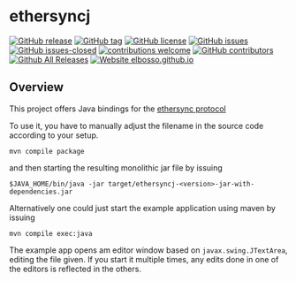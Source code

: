 # ethersyncj

<!---
[![start with why](https://img.shields.io/badge/start%20with-why%3F-brightgreen.svg?style=flat)](http://www.ted.com/talks/simon_sinek_how_great_leaders_inspire_action)
--->
[![GitHub release](https://img.shields.io/github/release/elbosso/ethersyncj/all.svg?maxAge=1)](https://GitHub.com/elbosso/ethersyncj/releases/)
[![GitHub tag](https://img.shields.io/github/tag/elbosso/ethersyncj.svg)](https://GitHub.com/elbosso/ethersyncj/tags/)
[![GitHub license](https://img.shields.io/github/license/elbosso/ethersyncj.svg)](https://github.com/elbosso/ethersyncj/blob/master/LICENSE)
[![GitHub issues](https://img.shields.io/github/issues/elbosso/ethersyncj.svg)](https://GitHub.com/elbosso/ethersyncj/issues/)
[![GitHub issues-closed](https://img.shields.io/github/issues-closed/elbosso/ethersyncj.svg)](https://GitHub.com/elbosso/ethersyncj/issues?q=is%3Aissue+is%3Aclosed)
[![contributions welcome](https://img.shields.io/badge/contributions-welcome-brightgreen.svg?style=flat)](https://github.com/elbosso/ethersyncj/issues)
[![GitHub contributors](https://img.shields.io/github/contributors/elbosso/ethersyncj.svg)](https://GitHub.com/elbosso/ethersyncj/graphs/contributors/)
[![Github All Releases](https://img.shields.io/github/downloads/elbosso/ethersyncj/total.svg)](https://github.com/elbosso/ethersyncj)
[![Website elbosso.github.io](https://img.shields.io/website-up-down-green-red/https/elbosso.github.io.svg)](https://elbosso.github.io/)

## Overview

This project offers Java bindings for the [ethersync protocol](https://ethersync.github.io/ethersync/)

To use it, you have to manually adjust the filename in the source code according to your setup.

```
mvn compile package
```

and then starting the resulting monolithic jar file by issuing

```
$JAVA_HOME/bin/java -jar target/ethersyncj-<version>-jar-with-dependencies.jar
```
Alternatively one could just start the example application using maven by  issuing

```
mvn compile exec:java
```

The example app opens am editor window based on `javax.swing.JTextArea`, editing the file given. If you start it multiple times, any edits done in one of the editors is reflected in the others.
